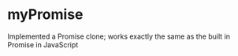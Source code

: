 # myPromise
Implemented a Promise clone; works exactly the same as the built in Promise in JavaScript
